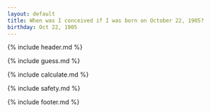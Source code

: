 ```yaml
---
layout: default
title: When was I conceived if I was born on October 22, 1905?
birthday: Oct 22, 1905
---
```


{% include header.md %}

{% include guess.md %}

{% include calculate.md %}

{% include safety.md %}

{% include footer.md %}



